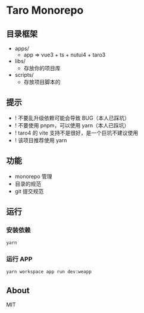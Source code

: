 # Taro Monorepo

## 目录框架

- apps/
  - app => vue3 + ts + nutui4 + taro3
- libs/
  - 存放你的项目库
- scripts/
  - 存放项目脚本的

## 提示

- ! 不要乱升级依赖可能会导致 BUG（本人已踩坑）
- ! 不要使用 pnpm，可以使用 yarn（本人已踩坑）
- ! taro4 的 vite 支持不是很好，是一个巨坑不建议使用
- ! 该项目推荐使用 yarn

## 功能

- monorepo 管理
- 目录的规范
- git 提交规范

## 运行

### 安装依赖

```bash
yarn
```

### 运行 APP

```bash
yarn workspace app run dev:weapp
```

## About

MIT
